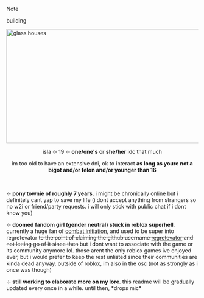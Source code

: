 > [!NOTE]
> building
<img src="https://static.miraheze.org/combatinitiationwiki/6/68/GLASSHOUSESACT3.png" alt="glass houses" style="width:1200px;height:300px">

<p align="center">isla ⊹ 19 ⊹ <b>one/one's</b> or <b>she/her</b> idc that much</p>
<p align="center">im too old to have an extensive dni, ok to interact <b>as long as youre not a bigot and/or felon and/or younger than 16</b></p>
<br>
<p>⊹ <b>pony townie of roughly 7 years</b>. i might be chronically online but i definitely cant yap to save my life (i dont accept anything from strangers so no w2i or friend/party requests. i will only stick with public chat if i dont know you)</p>
<p>⊹ <b>doomed fandom girl (gender neutral) stuck in roblox superhell</b>. currently a huge fan of <a href="https://www.roblox.com/games/13559635034/Combat-Initiation">combat initiation</a>, and used to be super into regretevator <s>to the point of claiming the github username <a href="https://github.com/regretevator">regretevator</a> and not letting go of it since then</s> but i dont want to associate with the game or its community anymore lol. those arent the only roblox games ive enjoyed ever, but i would prefer to keep the rest unlisted since their communities are kinda dead anyway. outside of roblox, im also in the osc (not as strongly as i once was though)</p>
<p>⊹ <b>still working to elaborate more on my lore</b>. this readme will be gradually updated every once in a while. until then, *drops mic*</p>

